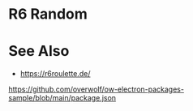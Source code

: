 # R6 Random


# See Also

- https://r6roulette.de/

https://github.com/overwolf/ow-electron-packages-sample/blob/main/package.json